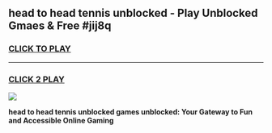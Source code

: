 
## head to head tennis unblocked - Play Unblocked Gmaes & Free #jij8q
<h3>
<a href="https://news.freeplayer.one?title=head_to_head_tennis_unblocked&ref=24F">CLICK TO PLAY</a></h3>
<hr>

<h3>
<a href="https://news.freeplayer.one?title=head_to_head_tennis_unblocked&ref=24F">CLICK 2 PLAY</a>
  
</h3>

<a href="https://news.freeplayer.one?title=head_to_head_tennis_unblocked&ref=24F/"><img src="https://clearcache.store/games.png"></a>


**head to head tennis unblocked games unblocked: Your Gateway to Fun and Accessible Online Gaming**
